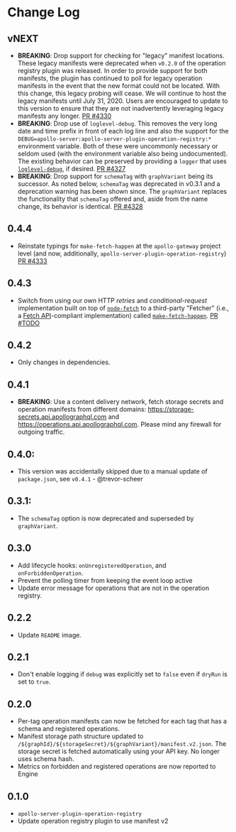 # Change Log

## vNEXT

- __BREAKING__: Drop support for checking for "legacy" manifest locations.  These legacy manifests were deprecated when `v0.2.0` of the operation registry plugin was released.  In order to provide support for both manifests, the plugin has continued to poll for legacy operation manifests in the event that the new format could not be located.  With this change, this legacy probing will cease.  We will continue to host the legacy manifests until July 31, 2020.  Users are encouraged to update to this version to ensure that they are not inadvertently leveraging legacy manifests any longer. [PR #4330](https://github.com/apollographql/apollo-server/pull/4330)
- __BREAKING__: Drop use of `loglevel-debug`.  This removes the very long date and time prefix in front of each log line and also the support for the `DEBUG=apollo-server:apollo-server-plugin-operation-registry:*` environment variable.  Both of these were uncommonly necessary or seldom used (with the environment variable also being undocumented).  The existing behavior can be preserved by providing a `logger` that uses [`loglevel-debug`](https://npm.im/loglevel-debug), if desired.  [PR #4327](https://github.com/apollographql/apollo-server/pull/4327)
- __BREAKING__: Drop support for `schemaTag` with `graphVariant` being its successor.  As noted below, `schemaTag` was deprecated in v0.3.1 and a deprecation warning has been shown since.  The `graphVariant` replaces the functionality that `schemaTag` offered and, aside from the name change, its behavior is identical. [PR #4328](https://github.com/apollographql/apollo-server/pull/4328)

## 0.4.4

- Reinstate typings for `make-fetch-happen` at the `apollo-gateway` project level (and now, additionally, `apollo-server-plugin-operation-registry`) [PR #4333](https://github.com/apollographql/apollo-server/pull/4333)

## 0.4.3

- Switch from using our own HTTP _retries_ and _conditional-request_ implementation built on top of [`node-fetch`](https://npm.im/node-fetch) to a third-party "Fetcher" (i.e., a [Fetch API](https://developer.mozilla.org/en-US/docs/Web/API/Fetch_API)-compliant implementation) called [`make-fetch-happen`](https://npm.im/make-fetch-happen). [PR #TODO]()

## 0.4.2

- Only changes in dependencies.

## 0.4.1

- __BREAKING__: Use a content delivery network, fetch storage secrets and operation manifests from different domains: https://storage-secrets.api.apollographql.com and https://operations.api.apollographql.com. Please mind any firewall for outgoing traffic.

## 0.4.0:

- This version was accidentally skipped due to a manual update of `package.json`, see `v0.4.1` - @trevor-scheer

## 0.3.1:

- The `schemaTag` option is now deprecated and superseded by `graphVariant`.

## 0.3.0

- Add lifecycle hooks: `onUnregisteredOperation`, and `onForbiddenOperation`.
- Prevent the polling timer from keeping the event loop active
- Update error message for operations that are not in the operation registry.

## 0.2.2

- Update `README` image.

## 0.2.1

- Don't enable logging if `debug` was explicitly set to `false` even if `dryRun` is set to `true`.

## 0.2.0

- Per-tag operation manifests can now be fetched for each tag that has a schema and registered operations.
- Manifest storage path structure updated to `/${graphId}/${storageSecret}/${graphVariant}/manifest.v2.json`. The storage secret is fetched automatically using your API key. No longer uses schema hash.
- Metrics on forbidden and registered operations are now reported to Engine

## 0.1.0

- `apollo-server-plugin-operation-registry`
- Update operation registry plugin to use manifest v2
